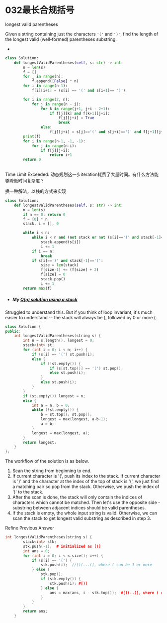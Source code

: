 # 032最长合规括号

longest valid parentheses

Given a string containing just the characters `'('` and `')'`, find the length of the longest valid (well-formed) parentheses substring.

* 

```python
class Solution:
    def longestValidParentheses(self, s: str) -> int:
        n = len(s)
        f = []
        for _ in range(n):
            f.append([False] * n)
        for i in range(n-1):
            f[i][i+1] = (s[i] == '(' and s[i+1]== ')')

        for i in range(2, n):
            for j in range(n - i):
                for k in range(j+1, j+i - 2+1):
                    if f[j][k] and f[k+1][j+i]:
                        f[j][j+i] = True
                        break
                else:
                    f[j][j+i] = s[j]=='(' and s[j+i]==')' and f[j+1][j+i-1]
        print(f)
        for i in range(n-1, -1, -1):
            for j in range(n-i):
                if f[j][j+i]:
                    return i+1
        return 0
            
```

Time Limit Exceeded: 动态规划这一步iteration耗费了大量时间。有什么方法能够降低时间复杂度？



换一种解法，以栈的方式来实现

```python
class Solution:
    def longestValidParentheses(self, s: str) -> int:
        n = len(s)
        if n == 0: return 0
        f = [0] * n
        stack, i = [], 0

        while i < n:
            while i < n and (not stack or not (s[i]==')' and stack[-1]=='(')):
                stack.append(s[i])
                i += 1
            if i == n:
                break
            if s[i]==')' and stack[-1]=='(':
                size = len(stack)
                f[size-1] += (f[size] + 2)
                f[size] = 0
                stack.pop()
                i += 1
        return max(f)
```



* ##### My [O(n) solution using a stack](https://leetcode.com/problems/longest-valid-parentheses/discuss/14126/My-O(n)-solution-using-a-stack)

Struggled to understand this. But if you think of loop invariant, it's much easier to understand -- the stack will always be ), followed by 0 or more (.

```c++
class Solution {
public:
    int longestValidParentheses(string s) {
        int n = s.length(), longest = 0;
        stack<int> st;
        for (int i = 0; i < n; i++) {
            if (s[i] == '(') st.push(i);
            else {
                if (!st.empty()) {
                    if (s[st.top()] == '(') st.pop();
                    else st.push(i);
                }
                else st.push(i);
            }
        }
        if (st.empty()) longest = n;
        else {
            int a = n, b = 0;
            while (!st.empty()) {
                b = st.top(); st.pop();
                longest = max(longest, a-b-1);
                a = b;
            }
            longest = max(longest, a);
        }
        return longest;
    }
};
```

The workflow of the solution is as below.



1. Scan the string from beginning to end.
2. If current character is '(', push its index to the stack. If current character is ')' and the character at the index of the top of stack is '(', we just find a matching pair so pop from the stack. Otherwise, we push the index of ')' to the stack.
3. After the scan is done, the stack will only contain the indices of characters which cannot be matched. Then let's use the opposite side - substring between adjacent indices should be valid parentheses.
4. If the stack is empty, the whole input string is valid. Otherwise, we can scan the stack to get longest valid substring as described in step 3.



Refine Previous Answer

```c++
int longestValidParentheses(string s) {
        stack<int> stk;
        stk.push(-1);  # initialized as [)]
        int ans = 0;
        for (int i = 0; i < s.size(); i++) {
            if (s[i] == '(') {
                stk.push(i);  //[)(...(], where ( can be 1 or more
            } else {
                stk.pop();
                if (stk.empty()) {
                    stk.push(i); #[)]
                } else {
                    ans = max(ans, i - stk.top());  #[)(..(], where ( can be 0 or more
                }
            }
        }
        return ans;
    }
```

